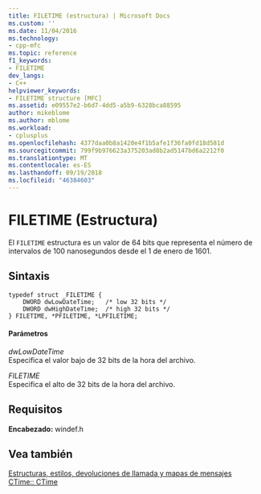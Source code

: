 ```yaml
---
title: FILETIME (estructura) | Microsoft Docs
ms.custom: ''
ms.date: 11/04/2016
ms.technology:
- cpp-mfc
ms.topic: reference
f1_keywords:
- FILETIME
dev_langs:
- C++
helpviewer_keywords:
- FILETIME structure [MFC]
ms.assetid: e09557e2-b6d7-4dd5-a5b9-6328bca88595
author: mikeblome
ms.author: mblome
ms.workload:
- cplusplus
ms.openlocfilehash: 4377daa0b8a1420e4f1b5afe1f36fa0fd18d581d
ms.sourcegitcommit: 799f9b976623a375203ad8b2ad5147bd6a2212f0
ms.translationtype: MT
ms.contentlocale: es-ES
ms.lasthandoff: 09/19/2018
ms.locfileid: "46384603"
---
```

# <a name="filetime-structure"></a>FILETIME (Estructura)

El `FILETIME` estructura es un valor de 64 bits que representa el número de intervalos de 100 nanosegundos desde el 1 de enero de 1601.

## <a name="syntax"></a>Sintaxis

```
typedef struct _FILETIME {
    DWORD dwLowDateTime;   /* low 32 bits */
    DWORD dwHighDateTime;  /* high 32 bits */
} FILETIME, *PFILETIME, *LPFILETIME;
```

#### <a name="parameters"></a>Parámetros

*dwLowDateTime*<br/>
Especifica el valor bajo de 32 bits de la hora del archivo.

*FILETIME*<br/>
Especifica el alto de 32 bits de la hora del archivo.

## <a name="requirements"></a>Requisitos

**Encabezado:** windef.h

## <a name="see-also"></a>Vea también

[Estructuras, estilos, devoluciones de llamada y mapas de mensajes](../../mfc/reference/structures-styles-callbacks-and-message-maps.md)<br/>
[CTime:: CTime](../../atl-mfc-shared/reference/ctime-class.md#ctime)

